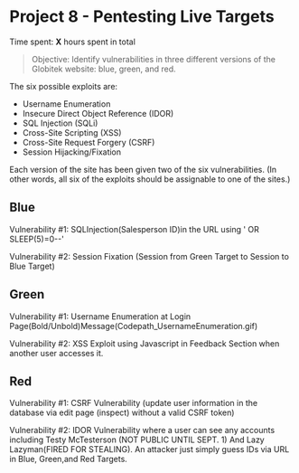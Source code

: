 # Project 8 - Pentesting Live Targets

Time spent: **X** hours spent in total

> Objective: Identify vulnerabilities in three different versions of the Globitek website: blue, green, and red.

The six possible exploits are:
* Username Enumeration
* Insecure Direct Object Reference (IDOR)
* SQL Injection (SQLi)
* Cross-Site Scripting (XSS)
* Cross-Site Request Forgery (CSRF)
* Session Hijacking/Fixation

Each version of the site has been given two of the six vulnerabilities. (In other words, all six of the exploits should be assignable to one of the sites.)

## Blue

Vulnerability #1: SQLInjection(Salesperson ID)in the URL using ' OR SLEEP(5)=0--'

Vulnerability #2: Session Fixation (Session from Green Target to Session to Blue Target)

## Green

Vulnerability #1: Username Enumeration at Login Page(Bold/Unbold)Message(Codepath_UsernameEnumeration.gif)

Vulnerability #2: XSS Exploit using Javascript in Feedback Section when another user accesses it.

## Red

Vulnerability #1: CSRF Vulnerability (update user information in the database via edit page (inspect) without a valid CSRF token)

Vulnerability #2: IDOR Vulnerability where a user can see any accounts including Testy McTesterson (NOT PUBLIC UNTIL SEPT. 1)
And Lazy Lazyman(FIRED FOR STEALING). An attacker just simply guess IDs via URL in Blue, Green,and Red Targets.

